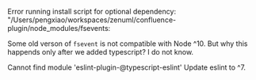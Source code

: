 Error running install script for optional dependency: "/Users/pengxiao/workspaces/zenuml/confluence-plugin/node_modules/fsevents:


Some old verson of `fsevent` is not compatible with Node ^10. But why this happends only after we added typescript?
I do not know.


Cannot find module 'eslint-plugin-@typescript-eslint'
Update eslint to ^7.